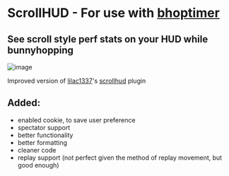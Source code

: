 # ScrollHUD - For use with [bhoptimer](https://github.com/shavitush/bhoptimer)
## See scroll style perf stats on your HUD while bunnyhopping
![image](https://github.com/user-attachments/assets/36178f10-be99-4ba9-b8bf-f3ebe3cfe9b6)

Improved version of [lilac1337](https://github.com/lilac1337)'s [scrollhud](https://github.com/lilac1337/sourcemod-plugins/blob/main/scrollhud.sp) plugin

## Added:
 - enabled cookie, to save user preference
 - spectator support
 - better functionality
 - better formatting
 - cleaner code
 - replay support (not perfect given the method of replay movement, but good enough)
